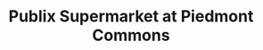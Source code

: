 ---
title: "Publix Supermarket at Piedmont Commons"
url: /marietta/publix-supermarket-at-piedmont-commons/
shop: supermarket
---